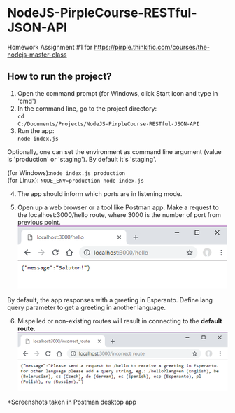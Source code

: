 # NodeJS-PirpleCourse-RESTful-JSON-API
Homework Assignment #1 for
https://pirple.thinkific.com/courses/the-nodejs-master-class

## How to run the project?
1. Open the command prompt (for Windows, click Start icon and type in 'cmd') 
2. In the command line, go to the project directory:</br>
<code>cd C:/Documents/Projects/NodeJS-PirpleCourse-RESTful-JSON-API</code>
3. Run the app:</br>
<code>node index.js</code>

Optionally, one can set the environment as command line argument (value is 'production' or 'staging').
By default it's 'staging'.

(for Windows):<code>node index.js production</code></br>
(for Linux): <code>NODE_ENV=production node index.js</code>

4. The app should inform which ports are in listening mode.

5. Open up a web browser or a tool like Postman app. Make a request to the localhost:3000/hello route, where 3000 is the number of port from previous point.
![Hello route in web browser](https://github.com/marta-krzyk-dev/NodeJS-PirpleCourse-RESTful-JSON-API/blob/master/Screenshots/hello_in_browser.png?raw=true)

By default, the app responses with a greeting in Esperanto.
Define lang query parameter to get a greeting in another language.

6. Mispelled or non-existing routes will result in connecting to the **default route**.
![Default handler](https://github.com/marta-krzyk-dev/NodeJS-PirpleCourse-RESTful-JSON-API/blob/master/Screenshots/default_route_in_web_browser.png?raw=true)

*Screenshots taken in Postman desktop app
